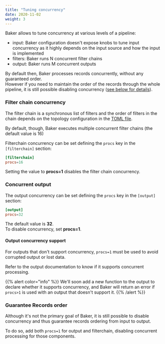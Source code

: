 ```yaml
---
title: "Tuning concurrency"
date: 2020-11-02
weight: 3
---
```


Baker allows to tune concurrency at various levels of a pipeline:

* input: Baker configuration doesn't expose knobs to tune input concurrency as it highly depends
on the input source and how the input is implemented
* filters: Baker runs N concurrent filter chains
* output: Baker runs M concurrent outputs

By default then, Baker processes records concurrently, without any guaranteed order.  
However if you need to maintain the order of the records through the whole pipeline, it is still
possible disabling concurrency ([see below for details](#guarantee-records-order)).

### Filter chain concurrency

The filter chain is a synchronous list of filters and the order of filters in the chain depends
on the topology configuration in the [TOML file](/docs/core-concepts/toml/).

By default, though, Baker executes multiple concurrent filter chains (the default value is 16)

Filterchain concurrency can be set defining the `procs` key in the `[filterchain]` section:

```toml
[filterchain]
procs=16
```

Setting the value to **procs=1** disables the filter chain concurrency.

### Concurrent output

The output concurrency can be set defining the `procs` key in the `[output]` section:

```toml
[output]
procs=32
```

The default value is **32**.  
To disable concurrency, set **procs=1**.

#### Output concurrency support

For outputs that don't support concurrency, `procs=1` must be used to avoid corrupted output or
lost data.

Refer to the output documentation to know if it supports concurrent processing.

{{% alert color="info" %}}
We'll soon add a new function to the output to declare whether it supports concurrency,
and Baker will return an error if `procs>1` is used with an output that doesn't support it.
{{% /alert %}}

### Guarantee Records order

Although it's not the primary goal of Baker, it is still possible to disable concurrency and thus
guarantee records ordering from input to output.

To do so, add both `procs=1` for output and filterchain, disabling concurrent processing for
those components.
